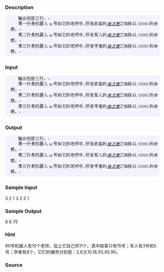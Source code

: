 
### Description
![](/images/1408_1.jpg)
### Input
![](/images/1408_2.jpg)
### Output
![](/images/1408_3.jpg)
### Sample Input
3
2  1
3  2
5  1


### Sample Output
8
6
75

### Hint
90号机器人有10个老师，加上它自己共11个。其中政客只有15号；军人有3号和5号；学者有8个，它们的编号分别是：2,6,9,10,18,30,45,90。

### Source
